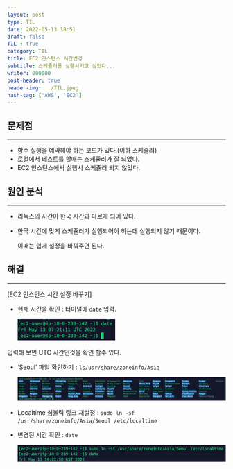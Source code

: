 ```yaml
---
layout: post
type: TIL
date: 2022-05-13 18:51
draft: false
TIL : true
category: TIL
title: EC2 인스턴스 시간변경
subtitle: 스케쥴러를 실행시키고 싶었다...
writer: 000000
post-header: true
header-img: ../TIL.jpeg
hash-tag: ['AWS', 'EC2']
---
```


## 문제점

---

- 함수 실행을 예약해야 하는 코드가 있다.(이하 스케쥴러)
- 로컬에서 테스트를 할때는 스케쥴러가 잘 되었다.
- EC2 인스턴스에서 실행시 스케쥴러 되지 않았다.

## 원인 분석

---

- 리눅스의 시간이 한국 시간과 다르게 되어 있다.
- 한국 시간에 맞게 스케쥴러가 실행되어야 하는데 실행되지 않기 때문이다.
    
    이때는 쉽게 설정을 바꿔주면 된다.
    

## 해결

---

[EC2 인스턴스 시간 설정 바꾸기]

- 현재 시간을 확인 : 터미널에 `date` 입력.
    
   <img src="img/1.png" alt="1" style="zoom:80%;" />

입력해 보면 UTC 시간인것을 확인 할수 있다.

- ‘Seoul’ 파일 확인하기 : `ls/usr/share/zoneinfo/Asia`
    
    <img src="img/2.png" alt="1" style="zoom:80%;" />
    
- Localtime 심볼릭 링크 재설정 : `sudo ln -sf /usr/share/zoneinfo/Asia/Seoul /etc/localtime`
- 변경된 시간 확인 :  `date`
    
    <img src="img/3.png" alt="1" style="zoom:80%;" />